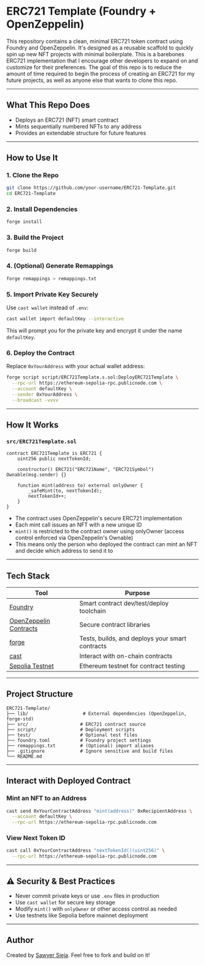 # ERC721 Template (Foundry + OpenZeppelin)

This repository contains a clean, minimal ERC721 token contract using Foundry and OpenZeppelin. It's designed as a reusable scaffold to quickly spin up new NFT projects with minimal boilerplate. This is a barebones ERC721 implementation that I encourage other developers to expand on and customize for their preferences. The goal of this repo is to reduce the amount of time required to begin the process of creating an ERC721 for my future projects, as well as anyone else that wants to clone this repo.

---

## What This Repo Does

* Deploys an ERC721 (NFT) smart contract
* Mints sequentially numbered NFTs to any address
* Provides an extendable structure for future features

---

## How to Use It

### 1. Clone the Repo

```bash
git clone https://github.com/your-username/ERC721-Template.git
cd ERC721-Template
```

### 2. Install Dependencies

```bash
forge install
```

### 3. Build the Project

```bash
forge build
```

### 4. (Optional) Generate Remappings

```bash
forge remappings > remappings.txt
```

### 5. Import Private Key Securely

Use `cast wallet` instead of `.env`:

```bash
cast wallet import defaultKey --interactive
```

This will prompt you for the private key and encrypt it under the name `defaultKey`.

### 6. Deploy the Contract

Replace `0xYourAddress` with your actual wallet address:

```bash
forge script script/ERC721Template.s.sol:DeployERC721Template \
  --rpc-url https://ethereum-sepolia-rpc.publicnode.com \
  --account defaultKey \
  --sender 0xYourAddress \
  --broadcast -vvvv
```

---

## How It Works

### `src/ERC721Template.sol`

```solidity
contract ERC721Template is ERC721 {
    uint256 public nextTokenId;

    constructor() ERC721("ERC721Name", "ERC721Symbol") Ownable(msg.sender) {}

    function mint(address to) external onlyOwner {
        _safeMint(to, nextTokenId);
        nextTokenId++;
    }
}
```

* The contract uses OpenZeppelin's secure ERC721 implementation
* Each mint call issues an NFT with a new unique ID
* `mint()` is restricted to the contract owner using onlyOwner (access control enforced via OpenZeppelin's Ownable)
* This means only the person who deployed the contract can mint an NFT and decide which address to send it to

---

## Tech Stack

| Tool                                                                             | Purpose                                            |
| -------------------------------------------------------------------------------- | ----------------------------------------           |
| [Foundry](https://book.getfoundry.sh/)                                           | Smart contract dev/test/deploy toolchain           |
| [OpenZeppelin Contracts](https://github.com/OpenZeppelin/openzeppelin-contracts) | Secure contract libraries                          |
| [forge](https://getfoundry.sh/forge/overview/)                                   | Tests, builds, and deploys your smart contracts    |
| [cast](https://book.getfoundry.sh/reference/cast/cast.html)                      | Interact with on-chain contracts                   |
| [Sepolia Testnet](https://sepolia.etherscan.io/)                                 | Ethereum testnet for contract testing              |

---

## Project Structure

```
ERC721-Template/
├── lib/                    # External dependencies (OpenZeppelin, forge-std)
├── src/                   # ERC721 contract source
├── script/                # Deployment scripts
├── test/                  # Optional test files
├── foundry.toml           # Foundry project settings
├── remappings.txt         # (Optional) import aliases
├── .gitignore             # Ignore sensitive and build files
└── README.md
```

---

## Interact with Deployed Contract

### Mint an NFT to an Address

```bash
cast send 0xYourContractAddress "mint(address)" 0xRecipientAddress \
  --account defaultKey \
  --rpc-url https://ethereum-sepolia-rpc.publicnode.com
```

### View Next Token ID

```bash
cast call 0xYourContractAddress "nextTokenId()(uint256)" \
  --rpc-url https://ethereum-sepolia-rpc.publicnode.com
```

---

## ⚠️ Security & Best Practices

* Never commit private keys or use `.env` files in production
* Use `cast wallet` for secure key storage
* Modify `mint()` with `onlyOwner` or other access control as needed
* Use testnets like Sepolia before mainnet deployment

---

## Author

Created by [Sawyer Sieja](https://github.com/sawyersieja). Feel free to fork and build on it!
